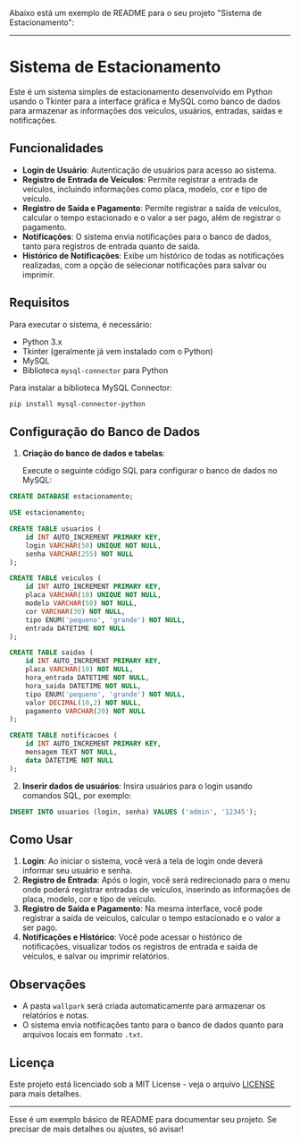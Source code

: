 Abaixo está um exemplo de README para o seu projeto "Sistema de Estacionamento":

---

# Sistema de Estacionamento

Este é um sistema simples de estacionamento desenvolvido em Python usando o Tkinter para a interface gráfica e MySQL como banco de dados para armazenar as informações dos veículos, usuários, entradas, saídas e notificações.

## Funcionalidades

- **Login de Usuário**: Autenticação de usuários para acesso ao sistema.
- **Registro de Entrada de Veículos**: Permite registrar a entrada de veículos, incluindo informações como placa, modelo, cor e tipo de veículo.
- **Registro de Saída e Pagamento**: Permite registrar a saída de veículos, calcular o tempo estacionado e o valor a ser pago, além de registrar o pagamento.
- **Notificações**: O sistema envia notificações para o banco de dados, tanto para registros de entrada quanto de saída.
- **Histórico de Notificações**: Exibe um histórico de todas as notificações realizadas, com a opção de selecionar notificações para salvar ou imprimir.

## Requisitos

Para executar o sistema, é necessário:

- Python 3.x
- Tkinter (geralmente já vem instalado com o Python)
- MySQL
- Biblioteca `mysql-connector` para Python

Para instalar a biblioteca MySQL Connector:

```bash
pip install mysql-connector-python
```

## Configuração do Banco de Dados

1. **Criação do banco de dados e tabelas**:

   Execute o seguinte código SQL para configurar o banco de dados no MySQL:

```sql
CREATE DATABASE estacionamento;

USE estacionamento;

CREATE TABLE usuarios (
    id INT AUTO_INCREMENT PRIMARY KEY,
    login VARCHAR(50) UNIQUE NOT NULL,
    senha VARCHAR(255) NOT NULL
);

CREATE TABLE veiculos (
    id INT AUTO_INCREMENT PRIMARY KEY,
    placa VARCHAR(10) UNIQUE NOT NULL,
    modelo VARCHAR(50) NOT NULL,
    cor VARCHAR(30) NOT NULL,
    tipo ENUM('pequeno', 'grande') NOT NULL,
    entrada DATETIME NOT NULL
);

CREATE TABLE saidas (
    id INT AUTO_INCREMENT PRIMARY KEY,
    placa VARCHAR(10) NOT NULL,
    hora_entrada DATETIME NOT NULL,
    hora_saida DATETIME NOT NULL,
    tipo ENUM('pequeno', 'grande') NOT NULL,
    valor DECIMAL(10,2) NOT NULL,
    pagamento VARCHAR(20) NOT NULL
);

CREATE TABLE notificacoes (
    id INT AUTO_INCREMENT PRIMARY KEY,
    mensagem TEXT NOT NULL,
    data DATETIME NOT NULL
);
```

2. **Inserir dados de usuários**: Insira usuários para o login usando comandos SQL, por exemplo:

```sql
INSERT INTO usuarios (login, senha) VALUES ('admin', '12345');
```

## Como Usar

1. **Login**: Ao iniciar o sistema, você verá a tela de login onde deverá informar seu usuário e senha.
2. **Registro de Entrada**: Após o login, você será redirecionado para o menu onde poderá registrar entradas de veículos, inserindo as informações de placa, modelo, cor e tipo de veículo.
3. **Registro de Saída e Pagamento**: Na mesma interface, você pode registrar a saída de veículos, calcular o tempo estacionado e o valor a ser pago.
4. **Notificações e Histórico**: Você pode acessar o histórico de notificações, visualizar todos os registros de entrada e saída de veículos, e salvar ou imprimir relatórios.

## Observações

- A pasta `wallpark` será criada automaticamente para armazenar os relatórios e notas.
- O sistema envia notificações tanto para o banco de dados quanto para arquivos locais em formato `.txt`.

## Licença

Este projeto está licenciado sob a MIT License - veja o arquivo [LICENSE](LICENSE) para mais detalhes.

---

Esse é um exemplo básico de README para documentar seu projeto. Se precisar de mais detalhes ou ajustes, só avisar!

